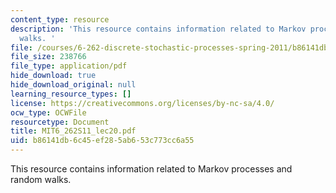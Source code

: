 ```yaml
---
content_type: resource
description: 'This resource contains information related to Markov processes and random
  walks. '
file: /courses/6-262-discrete-stochastic-processes-spring-2011/b86141db6c45ef285ab653c773cc6a55_MIT6_262S11_lec20.pdf
file_size: 238766
file_type: application/pdf
hide_download: true
hide_download_original: null
learning_resource_types: []
license: https://creativecommons.org/licenses/by-nc-sa/4.0/
ocw_type: OCWFile
resourcetype: Document
title: MIT6_262S11_lec20.pdf
uid: b86141db-6c45-ef28-5ab6-53c773cc6a55
---
```

This resource contains information related to Markov processes and random walks. 